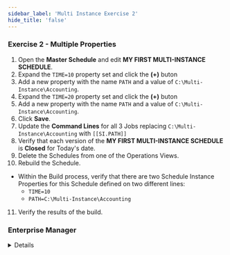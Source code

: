 ```yaml
---
sidebar_label: 'Multi Instance Exercise 2'
hide_title: 'false'
---
```


<head>
  <meta name="robots" content="noindex, nofollow" />
</head>

### Exercise 2 - Multiple Properties

1. Open the **Master Schedule** and edit **MY FIRST MULTI-INSTANCE SCHEDULE**.
2. Expand the ```TIME=10``` property set and click the **(+)** buton 
3. Add a new property with the name ```PATH``` and a value of ```C:\Multi-Instance\Accounting```.
4. Expand the ```TIME=20``` property set and click the **(+)** buton 
5. Add a new property with the name ```PATH``` and a value of ```C:\Multi-Instance\Accounting```.
6. Click **Save**.
7. Update the **Command Lines** for all 3 Jobs replacing ```C:\Multi-Instance\Accounting``` with ```[[SI.PATH]]```
8. Verify that each version of the **MY FIRST MULTI-INSTANCE SCHEDULE** is **Closed** for Today's date.
9. Delete the Schedules from one of the Operations Views.
10. Rebuild the Schedule.
* Within the Build process, verify that there are two Schedule Instance Properties for this Schedule defined on two different lines:
    * ```TIME=10```
    * ```PATH=C:\Multi-Instance\Accounting```
11. Verify the results of the build.

### Enterprise Manager

<details>

1. Open the **Schedule Master** with the **MY FIRST MULTI-INSTANCE SCHEDULE** selected and click the **Instance Definition** tab.
2. Click on the ```TIME=10``` Property in the **Instance** grid at the bottom of the screen.
3. In **Define Property Values**, update ```TIME=10``` to ```TIME=10;Path=C:\Multi-Instance\Accounting```
4. Click the **Update** button.
5. Change ```TIME=20``` to ```TIME=20;PATH=C:\Multi-Instance\Accounting```
6. Update the **Command Lines** for all 3 Jobs replacing ```C:\Multi-Instance\Accounting``` with ```[[SI.PATH]]```
7. Verify that each version of the **MY FIRST MULTI-INSTANCE SCHEDULE** is **Closed** for Today's date.
8. Delete the Schedules from one of the Operations Views.
9. Rebuild the Schedule and verify the results.

:::note Note
The same 2 Schedules should be built, but in the **Daily Schedule Maintenance** there are two **SI Properties**
:::

10. From any of the Operations Screens, right-click the Schedule and select **Maintenance > Edit Daily Schedule**.
11. Click on the Instance Definitions tab.
12. Verify that there are two Schedule Instance Properties for this Schedule defined on two different lines:
    * ```TIME=10```
    * ```PATH=C:\Multi-Instance\Accounting```

</details>